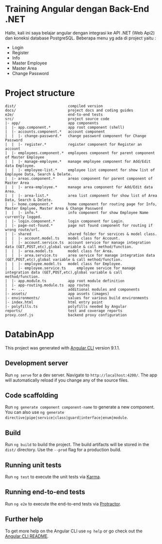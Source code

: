 # Training Angular dengan Back-End .NET
Hallo, kali ini saya belajar angular dengan integrasi ke API .NET (Web Api2) dan koneksi database PostgreSQL.
Beberapa menu yg ada di project yaitu :
- Login
- Register
- Info
- Master Employee
- Master Area
- Change Password


# Project structure

```
dist/                        compiled version
docs/                        project docs and coding guides
e2e/                         end-to-end tests
src/                         project source code
|- app/                      app components
|  |- app.component.*        app root component (shell)
|  |- accounts.component.*   account component
|  |  |- change-password.*   change password component for Change Password
|  |  |- register.*          register component for Register an account
|  |- employees.component.*  employees component for parent component of Master Employee
|  |  |- manage-employee.*   manage employee component for Add/Edit data Employee.
|  |  |- employee-list.*     employee list component for show list of Employee Data, Search & Delete.
|  |- areas.component.*      areas component for parent component of Master Area
|  |  |- area-employee.*     manage area component for Add/Edit data Area.
|  |  |- area-list.*         area list component for show list of Area Data, Search & Delete.
|  |- home.component.*       home component for routing page for Info, Master Emplyee, Master Area & Change Password
|  |  |- info.*              info component for show Employee Name currently logged.
|  |- login.component.*      login component for Login.
|  |- page-not-found.*       page not found component for routing if wrong route/url.
|  |- shared                 shared folder for services & model class.
|  |  |- account.model.ts    model class for Account.
|  |  |- account.service.ts  account service for manage integration data (GET,POST,etc),global variable & call method/function.
|  |  |- area.model.ts       model class for Area.
|  |  |- area.service.ts     area service for manage integration data (GET,POST,etc),global variable & call method/function.
|  |  |- employee.model.ts   model class for Employee.
|  |  |- employee.service.ts     employee service for manage integration data (GET,POST,etc),global variable & call method/function.
|  |- app.module.ts          app root module definition
|  |- app-routing.module.ts  app routes
|  +- ...                    additional modules and components
|- assets/                   app assets (images)
|- environments/             values for various build environments
|- index.html                html entry point
|- polyfills.ts              polyfills needed by Angular
reports/                     test and coverage reports
proxy.conf.js                backend proxy configuration
```

# DatabinApp

This project was generated with [Angular CLI](https://github.com/angular/angular-cli) version 9.1.1.

## Development server

Run `ng serve` for a dev server. Navigate to `http://localhost:4200/`. The app will automatically reload if you change any of the source files.

## Code scaffolding

Run `ng generate component component-name` to generate a new component. You can also use `ng generate directive|pipe|service|class|guard|interface|enum|module`.

## Build

Run `ng build` to build the project. The build artifacts will be stored in the `dist/` directory. Use the `--prod` flag for a production build.

## Running unit tests

Run `ng test` to execute the unit tests via [Karma](https://karma-runner.github.io).

## Running end-to-end tests

Run `ng e2e` to execute the end-to-end tests via [Protractor](http://www.protractortest.org/).

## Further help

To get more help on the Angular CLI use `ng help` or go check out the [Angular CLI README](https://github.com/angular/angular-cli/blob/master/README.md).
